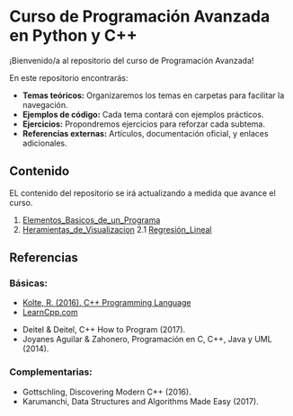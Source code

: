 # Curso de Programación Avanzada en Python y C++

¡Bienvenido/a al repositorio del curso de Programación Avanzada! 

En este repositorio encontrarás:

- **Temas teóricos:** Organizaremos los temas en carpetas para facilitar la navegación.
- **Ejemplos de código:** Cada tema contará con ejemplos prácticos.
- **Ejercicios:** Propondremos ejercicios para reforzar cada subtema.
- **Referencias externas:** Artículos, documentación oficial, y enlaces adicionales.

## Contenido
EL contenido del repositorio se irá actualizando a medida que avance el curso. 

1. [Elementos_Basicos_de_un_Programa](./Elementos_Basicos_de_un_Programa/README.md)
2. [Heramientas_de_Visualizacion](./Herramientas_de_Visualizacion)
2.1 [Regresión_Lineal](./Herramientas_de_Visualizacion/RegresiónLineal.md)

## Referencias

### Básicas:
- [Kolte, R. (2016). C++ Programming Language](https://roshankolte.wordpress.com/wp-content/uploads/2016/10/c2.pdf)
- [LearnCpp.com](https://www.learncpp.com/)
* Deitel & Deitel, C++ How to Program (2017).
* Joyanes Aguilar & Zahonero, Programación en C, C++, Java y UML (2014).
### Complementarias:
* Gottschling, Discovering Modern C++ (2016).
* Karumanchi, Data Structures and Algorithms Made Easy (2017).
